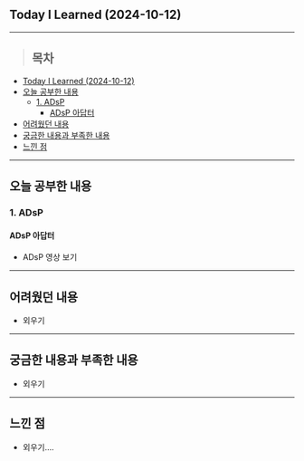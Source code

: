 ## Today I Learned (2024-10-12)
---
> ## 목차
- [Today I Learned (2024-10-12)](#today-i-learned-2024-10-12)
- [오늘 공부한 내용](#오늘-공부한-내용)
  - [1. ADsP](#1-adsp)
    - [ADsP 아답터](#adsp-아답터)
- [어려웠던 내용](#어려웠던-내용)
- [궁금한 내용과 부족한 내용](#궁금한-내용과-부족한-내용)
- [느낀 점](#느낀-점)
---

## 오늘 공부한 내용
### 1. ADsP
#### ADsP 아답터
- ADsP 영상 보기
---
## 어려웠던 내용
- 외우기
---
## 궁금한 내용과 부족한 내용
- 외우기
---
## 느낀 점
- 외우기....

<!-- <img src="이미지 주소" width="100%" height="100%"/> -->
